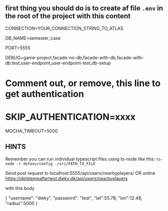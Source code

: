 ## first thing you should do is to create af file `.env` in the root of the project with this content

CONNECTION=YOUR_CONNECTION_STRING_TO_ATLAS

DB_NAME=semester_case

PORT=5555

DEBUG=game-project,facade-no-db,facade-with-db,facade-with-db:test,user-endpoint,user-endpoint-test,db-setup

# Comment out, or remove, this line to get authentication
# SKIP_AUTHENTICATION=xxxx

MOCHA_TIMEOUT=5000

## HINTS

Remember you can run individual typescript files using ts-node like this:
`ts-node -r dotenv/config ./src/PATH_TO_FILE`

Send post request to localhost:5555/api/users/nearbyplayers/     OR   online https://deletemeaftertest.dieky.dk/api/users/nearbyplayers

with this body

{
    "username": "dieky",
    "password": "test",
    "lat":55.78,
    "lon":12.48,
    "radius":5000
}
